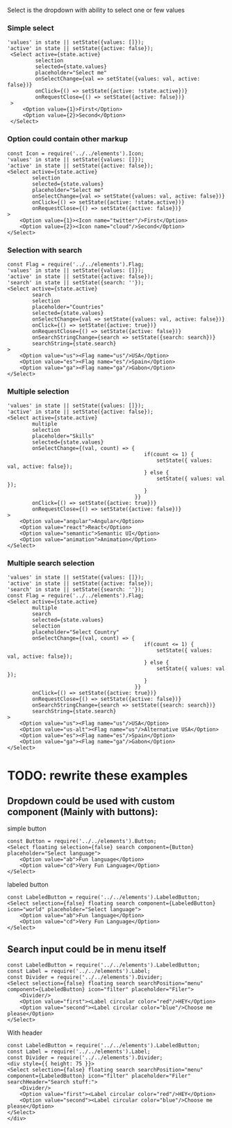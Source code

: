 Select is the dropdown with ability to select one or few values

### Simple select

    'values' in state || setState({values: []});
    'active' in state || setState({active: false});
     <Select active={state.active}
             selection
             selected={state.values}
             placeholder="Select me"
             onSelectChange={val => setState({values: val, active: false})}
             onClick={() => setState({active: !state.active})}
             onRequestClose={() => setState({active: false})}
     >
         <Option value={1}>First</Option>
         <Option value={2}>Second</Option>
     </Select>

### Option could contain other markup

    const Icon = require('../../elements').Icon;
    'values' in state || setState({values: []});
    'active' in state || setState({active: false});
    <Select active={state.active}
            selection
            selected={state.values}
            placeholder="Select me"
            onSelectChange={val => setState({values: val, active: false})}
            onClick={() => setState({active: !state.active})}
            onRequestClose={() => setState({active: false})}
    >
        <Option value={1}><Icon name="twitter"/>First</Option>
        <Option value={2}><Icon name="cloud"/>Second</Option>
    </Select>

### Selection with search

    const Flag = require('../../elements').Flag;
    'values' in state || setState({values: []});
    'active' in state || setState({active: false});
    'search' in state || setState({search: ''});
    <Select active={state.active}
            search
            selection
            placeholder="Countries"
            selected={state.values}
            onSelectChange={val => setState({values: val, active: false})}
            onClick={() => setState({active: true})}
            onRequestClose={() => setState({active: false})}
            onSearchStringChange={search => setState({search: search})}
            searchString={state.search}
    >
        <Option value="us"><Flag name="us"/>USA</Option>
        <Option value="es"><Flag name="es"/>Spain</Option>
        <Option value="ga"><Flag name="ga"/>Gabon</Option>
    </Select>

### Multiple selection

    'values' in state || setState({values: []});
    'active' in state || setState({active: false});
    <Select active={state.active}
            multiple
            selection
            placeholder="Skills"
            selected={state.values}
            onSelectChange={(val, count) => {
                                                if(count <= 1) {
                                                    setState({ values: val, active: false});
                                                } else {
                                                    setState({ values: val });
                                                }
                                             }}
            onClick={() => setState({active: true})}
            onRequestClose={() => setState({active: false})}
    >
        <Option value="angular">Angular</Option>
        <Option value="react">React</Option>
        <Option value="semantic">Semantic UI</Option>
        <Option value="animation">Animation</Option>
    </Select>

### Multiple search selection

    'values' in state || setState({values: []});
    'active' in state || setState({active: false});
    'search' in state || setState({search: ''});
    const Flag = require('../../elements').Flag;
    <Select active={state.active}
            multiple
            search
            selected={state.values}
            selection
            placeholder="Select Country"
            onSelectChange={(val, count) => {
                                                if(count <= 1) {
                                                    setState({ values: val, active: false});
                                                } else {
                                                    setState({ values: val });
                                                }
                                             }}
            onClick={() => setState({active: true})}
            onRequestClose={() => setState({active: false})}
            onSearchStringChange={search => setState({search: search})}
            searchString={state.search}
    >
        <Option value="us"><Flag name="us"/>USA</Option>
        <Option value="us-alt"><Flag name="us"/>Alternative USA</Option>
        <Option value="es"><Flag name="es"/>Spain</Option>
        <Option value="ga"><Flag name="ga"/>Gabon</Option>
    </Select>


# TODO: rewrite these examples
## Dropdown could be used with custom component (Mainly with buttons):
simple button

    const Button = require('../../elements').Button;
    <Select floating selection={false} search component={Button} placeholder="Select language">
        <Option value="ab">Fun language</Option>
        <Option value="cd">Very Fun Language</Option>
    </Select>

labeled button

    const LabeledButton = require('../../elements').LabeledButton;
    <Select selection={false} floating search component={LabeledButton} icon="world" placeholder="Select language">
        <Option value="ab">Fun language</Option>
        <Option value="cd">Very Fun Language</Option>
    </Select>


## Search input could be in menu itself

    const LabeledButton = require('../../elements').LabeledButton;
    const Label = require('../../elements').Label;
    const Divider = require('../../elements').Divider;
    <Select selection={false} floating search searchPosition="menu" component={LabeledButton} icon="filter" placeholder="Filer">
        <Divider/>
        <Option value="first"><Label circular color="red"/>HEY</Option>
        <Option value="second"><Label circular color="blue"/>Choose me please</Option>
    </Select>

With header

    const LabeledButton = require('../../elements').LabeledButton;
    const Label = require('../../elements').Label;
    const Divider = require('../../elements').Divider;
    <div style={{ height: 75 }}>
    <Select selection={false} floating search searchPosition="menu" component={LabeledButton} icon="filter" placeholder="Filer" searchHeader="Search stuff:">
        <Divider/>
        <Option value="first"><Label circular color="red"/>HEY</Option>
        <Option value="second"><Label circular color="blue"/>Choose me please</Option>
    </Select>
    </div>

